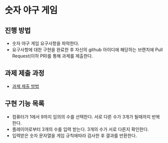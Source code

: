 # 숫자 야구 게임
## 진행 방법
* 숫자 야구 게임 요구사항을 파악한다.
* 요구사항에 대한 구현을 완료한 후 자신의 github 아이디에 해당하는 브랜치에 Pull Request(이하 PR)를 통해 과제를 제출한다.

## 과제 제출 과정
* [과제 제출 방법](https://github.com/next-step/nextstep-docs/tree/master/precourse)

## 구현 기능 목록
- 컴퓨터가 1에서 9까지 임의의 수를 선택한다. 서로 다른 수가 3개가 될때까지 반복한다.
- 플레이어로부터 3개의 수를 입력 받는다. 3개의 수가 서로 다른지 확인한다.
- 입력받은 숫자 문자열을 게임 규칙에따라 검사한 후 결과를 반환한다.

